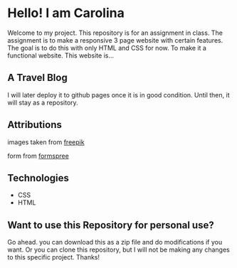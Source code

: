 # Hello! I am Carolina

Welcome to my project. This repository is for an assignment in class. The assignment is to make a responsive 3 page website with certain features.
The goal is to do this with only HTML and CSS for now. To make it a functional website. This website is...

## A Travel Blog

I will later deploy it to github pages once it is in good condition. Until then, it will stay as a repository.

## Attributions

images taken from [freepik](https://www.freepik.com)

form from [formspree](https://formspree.io)

## Technologies

- CSS
- HTML

## Want to use this Repository for personal use?

Go ahead.
you can download this as a zip file and do modifications if you want. Or you can clone this repository, but I will not be making any changes to this specific project. Thanks!
